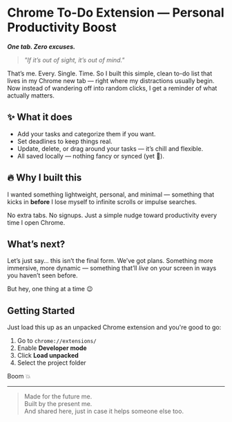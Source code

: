 # Chrome To-Do Extension — Personal Productivity Boost
**_One tab. Zero excuses._**
> *"If it’s out of sight, it’s out of mind."*

That’s me. Every. Single. Time. So I built this simple, clean to-do list that lives in my Chrome new tab — right where my distractions usually begin. Now instead of wandering off into random clicks, I get a reminder of what actually matters.

## ✨ What it does

- Add your tasks and categorize them if you want.
- Set deadlines to keep things real.
- Update, delete, or drag around your tasks — it’s chill and flexible.
- All saved locally — nothing fancy or synced (yet 👀).

## 🔥 Why I built this

I wanted something lightweight, personal, and minimal — something that kicks in **before** I lose myself to infinite scrolls or impulse searches.

No extra tabs. No signups. Just a simple nudge toward productivity every time I open Chrome.

##  What’s next?

Let’s just say… this isn’t the final form. We’ve got plans. Something more immersive, more dynamic — something that’ll *live* on your screen in ways you haven’t seen before.

But hey, one thing at a time 😉

##  Getting Started

Just load this up as an unpacked Chrome extension and you're good to go:
1. Go to `chrome://extensions/`
2. Enable **Developer mode**
3. Click **Load unpacked**
4. Select the project folder

Boom 💥

---

> Made for the future me.  
> Built by the present me.  
> And shared here, just in case it helps someone else too.

